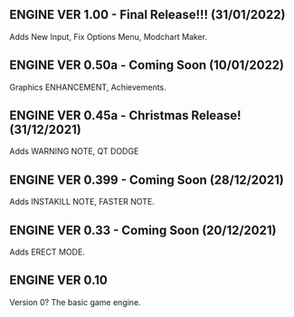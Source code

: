## ENGINE VER 1.00 - Final Release!!! (31/01/2022)
Adds New Input, Fix Options Menu, Modchart Maker.

## ENGINE VER 0.50a - Coming Soon (10/01/2022)
Graphics ENHANCEMENT, Achievements.

## ENGINE VER 0.45a - Christmas Release! (31/12/2021)
Adds WARNING NOTE, QT DODGE

## ENGINE VER 0.399 - Coming Soon (28/12/2021)
Adds INSTAKILL NOTE, FASTER NOTE.

## ENGINE VER 0.33 - Coming Soon (20/12/2021)
Adds ERECT MODE.

## ENGINE VER 0.10
Version 0?
The basic game engine.
